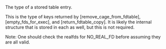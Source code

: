 The type of a stored table entry.  

This is the type of keys returned by [remove_cage_from_fdtable], 
[empty_fds_for_exec], and [return_fdtable_copy].  It is likely the internal
structure that is stored in each as well, but this is not required.

Note: One should check the realfds for NO_REAL_FD before assuming they are
all valid.

